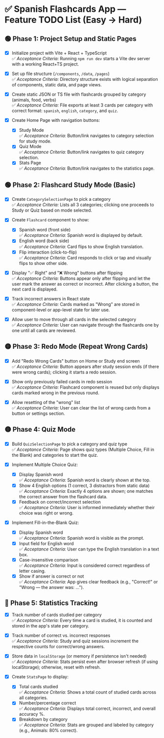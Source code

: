 # ✅ Spanish Flashcards App — Feature TODO List (Easy → Hard)

## 🟢 Phase 1: Project Setup and Static Pages

- [x] Initialize project with Vite + React + TypeScript  
  ✅ *Acceptance Criteria:* Running `npm run dev` starts a Vite dev server with a working React+TS project.

- [x] Set up file structure (`/components`, `/data`, `/pages`)  
  ✅ *Acceptance Criteria:* Directory structure exists with logical separation of components, static data, and page views.

- [x] Create static JSON or TS file with flashcards grouped by category (animals, food, verbs)  
  ✅ *Acceptance Criteria:* File exports at least 3 cards per category with correct format: `spanish`, `english`, `category`, and `quiz`.

- [x] Create Home Page with navigation buttons:
  - [x] Study Mode  
    ✅ *Acceptance Criteria:* Button/link navigates to category selection for study mode.
  - [x] Quiz Mode  
    ✅ *Acceptance Criteria:* Button/link navigates to quiz category selection.
  - [x] Stats Page  
    ✅ *Acceptance Criteria:* Button/link navigates to the statistics page.

## 🟢 Phase 2: Flashcard Study Mode (Basic)

- [x] Create `CategorySelectionPage` to pick a category  
  ✅ *Acceptance Criteria:* Lists all 3 categories; clicking one proceeds to Study or Quiz based on mode selected.

- [x] Create `Flashcard` component to show:
  - [x] Spanish word (front side)  
    ✅ *Acceptance Criteria:* Spanish word is displayed by default.
  - [x] English word (back side)  
    ✅ *Acceptance Criteria:* Card flips to show English translation.
  - [x] Flip interaction (click-to-flip)  
    ✅ *Acceptance Criteria:* Card responds to click or tap and visually flips to show other side.

- [x] Display "✅ Right" and "❌ Wrong" buttons after flipping  
  ✅ *Acceptance Criteria:* Buttons appear only after flipping and let the user mark the answer as correct or incorrect. After clicking a button, the next card is displayed.

- [x] Track incorrect answers in React state  
  ✅ *Acceptance Criteria:* Cards marked as "Wrong" are stored in component-level or app-level state for later use.

- [x] Allow user to move through all cards in the selected category  
  ✅ *Acceptance Criteria:* User can navigate through the flashcards one by one until all cards are reviewed.

## 🟡 Phase 3: Redo Mode (Repeat Wrong Cards)

- [x] Add "Redo Wrong Cards" button on Home or Study end screen  
  ✅ *Acceptance Criteria:* Button appears after study session ends (if there were wrong cards); clicking it starts a redo session.

- [x] Show only previously failed cards in redo session  
  ✅ *Acceptance Criteria:* Flashcard component is reused but only displays cards marked wrong in the previous round.

- [x] Allow resetting of the "wrong" list  
  ✅ *Acceptance Criteria:* User can clear the list of wrong cards from a button or settings section.

## 🟡 Phase 4: Quiz Mode

- [x] Build `QuizSelectionPage` to pick a category and quiz type  
  ✅ *Acceptance Criteria:* Page shows quiz types (Multiple Choice, Fill in the Blank) and categories to start the quiz.

- [x] Implement Multiple Choice Quiz:
  - [x] Display Spanish word  
    ✅ *Acceptance Criteria:* Spanish word is clearly shown at the top.
  - [x] Show 4 English options (1 correct, 3 distractors from static data)  
    ✅ *Acceptance Criteria:* Exactly 4 options are shown; one matches the correct answer from the flashcard data.
  - [x] Feedback on correct/incorrect selection  
    ✅ *Acceptance Criteria:* User is informed immediately whether their choice was right or wrong.

- [x] Implement Fill-in-the-Blank Quiz:
  - [x] Display Spanish word  
    ✅ *Acceptance Criteria:* Spanish word is visible as the prompt.
  - [x] Input field for English word  
    ✅ *Acceptance Criteria:* User can type the English translation in a text box.
  - [x] Case-insensitive comparison  
    ✅ *Acceptance Criteria:* Input is considered correct regardless of letter casing.
  - [x] Show if answer is correct or not  
    ✅ *Acceptance Criteria:* App gives clear feedback (e.g., "Correct!" or "Wrong — the answer was: ...").

## 🔴 Phase 5: Statistics Tracking

- [x] Track number of cards studied per category  
  ✅ *Acceptance Criteria:* Every time a card is studied, it is counted and stored in the app's state per category.

- [x] Track number of correct vs. incorrect responses  
  ✅ *Acceptance Criteria:* Study and quiz sessions increment the respective counts for correct/wrong answers.

- [x] Store data in `localStorage` (or memory if persistence isn't needed)  
  ✅ *Acceptance Criteria:* Stats persist even after browser refresh (if using localStorage); otherwise, reset with refresh.

- [x] Create `StatsPage` to display:
  - [x] Total cards studied  
    ✅ *Acceptance Criteria:* Shows a total count of studied cards across all categories.
  - [x] Number/percentage correct  
    ✅ *Acceptance Criteria:* Displays total correct, incorrect, and overall accuracy %.
  - [x] Breakdown by category  
    ✅ *Acceptance Criteria:* Stats are grouped and labeled by category (e.g., Animals: 80% correct).
